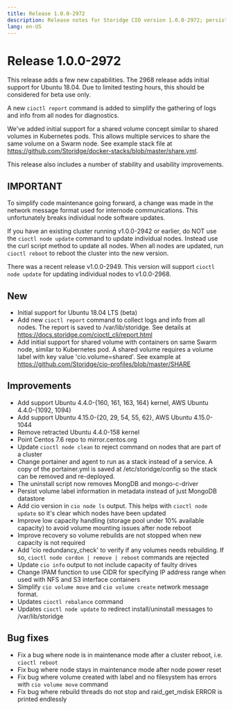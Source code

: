 ```yaml
---
title: Release 1.0.0-2972
description: Release notes for Storidge CIO version 1.0.0-2972; persistent volumes for kubernetes pods
lang: en-US
---
```


# Release 1.0.0-2972
This release adds a few new capabilities. The 2968 release adds initial support for Ubuntu 18.04. Due to limited testing hours, this should be considered for beta use only.

A new `cioctl report` command is added to simplify the gathering of logs and info from all nodes for diagnostics.

We've added initial support for a shared volume concept similar to shared volumes in Kubernetes pods. This allows multiple services to share the same volume on a Swarm node. See example stack file at https://github.com/Storidge/docker-stacks/blob/master/share.yml.

This release also includes a number of stability and usability improvements.

## IMPORTANT

To simplify code maintenance going forward, a change was made in the network message format used for internode communications. This unfortunately breaks individual node software updates.

If you have an existing cluster running v1.0.0-2942 or earlier, do NOT use the `cioctl node update` command to update individual nodes. Instead use the curl script method to update all nodes. When all nodes are updated, run `cioctl reboot` to reboot the cluster into the new version.

There was a recent release v1.0.0-2949. This version will support `cioctl node update` for updating individual nodes to v1.0.0-2968.

## New
- Initial support for Ubuntu 18.04 LTS (beta)
- Add new `cioctl report` command to collect logs and info from all nodes. The report is saved to /var/lib/storidge. See details at https://docs.storidge.com/cioctl_cli/report.html
- Add initial support for shared volume with containers on same Swarm node, similar to Kubernetes pod. A shared volume requires a volume label with key value 'cio.volume=shared'. See example at https://github.com/Storidge/cio-profiles/blob/master/SHARE

## Improvements
- Add support Ubuntu 4.4.0-{160, 161, 163, 164} kernel, AWS Ubuntu 4.4.0-{1092, 1094}
- Add support Ubuntu 4.15.0-{20, 29, 54, 55, 62}, AWS Ubuntu 4.15.0-1044
- Remove retracted Ubuntu 4.4.0-158 kernel
- Point Centos 7.6 repo to mirror.centos.org
- Update `cioctl node clean` to reject command on nodes that are part of a cluster
- Change portainer and agent to run as a stack instead of a service. A copy of the portainer.yml is saved at /etc/storidge/config so the stack can be removed and re-deployed.
- The uninstall script now removes MongDB and mongo-c-driver
- Persist volume label information in metadata instead of just MongoDB datastore
- Add cio version in `cio node ls` output. This helps with `cioctl node update` so it's clear which nodes have been updated
- Improve low capacity handling (storage pool under 10% available capacity) to avoid volume mounting issues after node reboot
- Improve recovery so volume rebuilds are not stopped when new capacity is not required
- Add 'cio redundancy_check' to verify if any volumes needs rebuilding. If so, `cioctl node cordon | remove | reboot` commands are rejected
- Update `cio info` output to not include capacity of faulty drives
- Change IPAM function to use CIDR for specifying IP address range when used with NFS and S3 interface containers
- Simplify `cio volume move` and `cio volume create` network message format.
- Updates `cioctl rebalance` command
- Updates `cioctl node update` to redirect install/uninstall messages to /var/lib/storidge

## Bug fixes
- Fix a bug where node is in maintenance mode after a cluster reboot, i.e. `cioctl reboot`
- Fix bug where node stays in maintenance mode after node power reset
- Fix bug where volume created with label and no filesystem has errors with `cio volume move` command
- Fix bug where rebuild threads do not stop and raid_get_mdisk ERROR is printed endlessly
